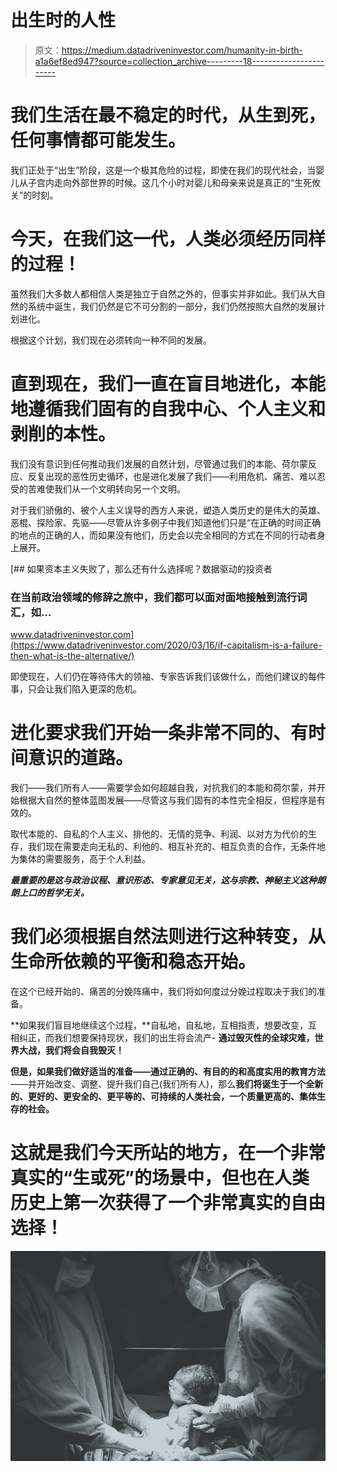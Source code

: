 # 出生时的人性

> 原文：<https://medium.datadriveninvestor.com/humanity-in-birth-a1a6ef8ed947?source=collection_archive---------18----------------------->

# 我们生活在最不稳定的时代，从生到死，任何事情都可能发生。

我们正处于“出生”阶段，这是一个极其危险的过程，即使在我们的现代社会，当婴儿从子宫内走向外部世界的时候。这几个小时对婴儿和母亲来说是真正的“生死攸关”的时刻。

# 今天，在我们这一代，人类必须经历同样的过程！

虽然我们大多数人都相信人类是独立于自然之外的，但事实并非如此。我们从大自然的系统中诞生，我们仍然是它不可分割的一部分，我们仍然按照大自然的发展计划进化。

根据这个计划，我们现在必须转向一种不同的发展。

# 直到现在，我们一直在盲目地进化，本能地遵循我们固有的自我中心、个人主义和剥削的本性。

我们没有意识到任何推动我们发展的自然计划，尽管通过我们的本能、荷尔蒙反应、反复出现的恶性历史循环，也是进化发展了我们——利用危机、痛苦、难以忍受的苦难使我们从一个文明转向另一个文明。

对于我们骄傲的、被个人主义误导的西方人来说，塑造人类历史的是伟大的英雄、恶棍、探险家、先驱——尽管从许多例子中我们知道他们只是“在正确的时间正确的地点的正确的人，而如果没有他们，历史会以完全相同的方式在不同的行动者身上展开。

[](https://www.datadriveninvestor.com/2020/03/16/if-capitalism-is-a-failure-then-what-is-the-alternative/) [## 如果资本主义失败了，那么还有什么选择呢？数据驱动的投资者

### 在当前政治领域的修辞之旅中，我们都可以面对面地接触到流行词汇，如…

www.datadriveninvestor.com](https://www.datadriveninvestor.com/2020/03/16/if-capitalism-is-a-failure-then-what-is-the-alternative/) 

即使现在，人们仍在等待伟大的领袖、专家告诉我们该做什么，而他们建议的每件事，只会让我们陷入更深的危机。

# 进化要求我们开始一条非常不同的、有时间意识的道路。

我们——我们所有人——需要学会如何超越自我，对抗我们的本能和荷尔蒙，并开始根据大自然的整体蓝图发展——尽管这与我们固有的本性完全相反，但程序是有效的。

取代本能的、自私的个人主义、排他的、无情的竞争、利润、以对方为代价的生存，我们现在需要走向无私的、利他的、相互补充的、相互负责的合作，无条件地为集体的需要服务，高于个人利益。

***最重要的是这与政治议程、意识形态、专家意见无关，这与宗教、神秘主义这种朗朗上口的哲学无关。***

# 我们必须根据自然法则进行这种转变，从生命所依赖的平衡和稳态开始。

在这个已经开始的、痛苦的分娩阵痛中，我们将如何度过分娩过程取决于我们的准备。

**如果我们盲目地继续这个过程，**自私地，自私地，互相指责，想要改变，互相纠正，而我们想要保持现状，我们的出生将会流产- **通过毁灭性的全球灾难，世界大战，我们将会自我毁灭！**

**但是，如果我们做好适当的准备——通过正确的、有目的的和高度实用的教育方法**——并开始改变、调整、提升我们自己(我们所有人)，那么**我们将诞生于一个全新的、更好的、更安全的、更平等的、可持续的人类社会，一个质量更高的、集体生存的社会。**

# 这就是我们今天所站的地方，在一个非常真实的“生或死”的场景中，但也在人类历史上第一次获得了一个非常真实的自由选择！

![](img/710831b116725efbf4966f4e39bf3423.png)